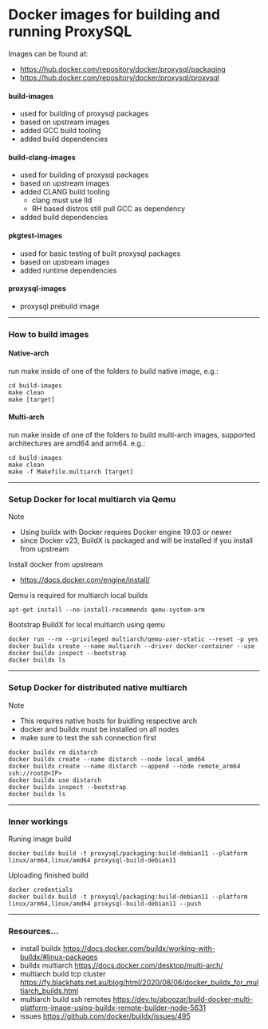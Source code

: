 # Docker images for building and running ProxySQL

Images can be found at:
- https://hub.docker.com/repository/docker/proxysql/packaging
- https://hub.docker.com/repository/docker/proxysql/proxysql

#### build-images
- used for building of proxysql packages
- based on upstream images
- added GCC build tooling
- added build dependencies

#### build-clang-images
- used for building of proxysql packages
- based on upstream images
- added CLANG build tooling
  - clang must use lld
  - RH based distros still pull GCC as dependency
- added build dependencies

#### pkgtest-images
- used for basic testing of built proxysql packages
- based on upstream images
- added runtime dependencies

#### proxysql-images
- proxysql prebuild image

---
### How to build images
#### Native-arch
run make inside of one of the folders to build native image,
e.g.:

    cd build-images
    make clean
    make [target]

#### Multi-arch
run make inside of one of the folders to build multi-arch images,
supported architectures are amd64 and arm64.
e.g.:

    cd build-images
    make clean
    make -f Makefile.multiarch [target]

---
### Setup Docker for local multiarch via Qemu

> [!NOTE]
> - Using buildx with Docker requires Docker engine 19.03 or newer
> - since Docker v23, BuildX is packaged and will be installed if you install from upstream

Install docker from upstream 
- https://docs.docker.com/engine/install/

Qemu is required for multiarch local builds

    apt-get install --no-install-recommends qemu-system-arm

Bootstrap BuildX for local multiarch using qemu

    docker run --rm --privileged multiarch/qemu-user-static --reset -p yes
    docker buildx create --name multiarch --driver docker-container --use
    docker buildx inspect --bootstrap
    docker buildx ls
    
---
### Setup Docker for distributed native multiarch

> [!NOTE]
> - This requires native hosts for buidling respective arch
> - docker and buildx must be installed on all nodes
> - make sure to test the ssh connection first

    docker buildx rm distarch
    docker buildx create --name distarch --node local_amd64
    docker buildx create --name distarch --append --node remote_arm64 ssh://root@<IP>
    docker buildx use distarch
    docker buildx inspect --bootstrap
    docker buildx ls

---
### Inner workings

Runing image build

    docker buildx build -t proxysql/packaging:build-debian11 --platform linux/arm64,linux/amd64 proxysql-build-debian11

Uploading finished build

    docker credentials
    docker buildx build -t proxysql/packaging:build-debian11 --platform linux/arm64,linux/amd64 proxysql-build-debian11 --push


---
### Resources...
- install buildx https://docs.docker.com/buildx/working-with-buildx/#linux-packages
- buildx multiarch https://docs.docker.com/desktop/multi-arch/
- multiarch build tcp cluster https://fy.blackhats.net.au/blog/html/2020/08/06/docker_buildx_for_multiarch_builds.html
- multiarch build ssh remotes https://dev.to/aboozar/build-docker-multi-platform-image-using-buildx-remote-builder-node-5631
- issues https://github.com/docker/buildx/issues/495
